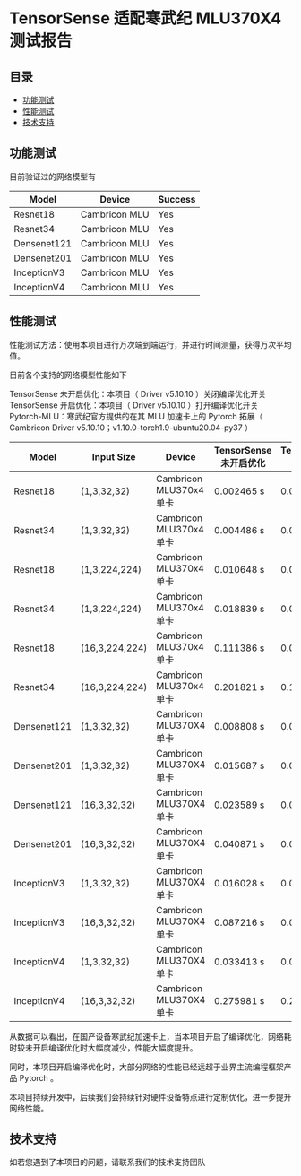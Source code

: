 # TensorSense 适配寒武纪 MLU370X4 测试报告

## 目录

- [功能测试](#功能测试)
- [性能测试](#性能测试)
- [技术支持](#技术支持)

## 功能测试

目前验证过的网络模型有

| Model       | Device        |  Success    |
| --------    | ------------  | ----------- |
| Resnet18    | Cambricon MLU |  Yes        |
| Resnet34    | Cambricon MLU |  Yes        |
| Densenet121 | Cambricon MLU |  Yes        |
| Densenet201 | Cambricon MLU |  Yes        |
| InceptionV3 | Cambricon MLU |  Yes        |
| InceptionV4 | Cambricon MLU |  Yes        |

## 性能测试

性能测试方法：使用本项目进行万次端到端运行，并进行时间测量，获得万次平均值。

目前各个支持的网络模型性能如下

TensorSense 未开启优化：本项目（ Driver v5.10.10 ）关闭编译优化开关
TensorSense 开启优化：本项目（ Driver v5.10.10 ）打开编译优化开关
Pytorch-MLU：寒武纪官方提供的在其 MLU 加速卡上的 Pytorch 拓展（ Cambricon Driver v5.10.10；v1.10.0-torch1.9-ubuntu20.04-py37 ）

| Model       | Input Size    | Device                  |  TensorSense 未开启优化 |  TensorSense 开启优化   | Pytorch-MLU             |
| --------    | ------------- | ----------------------- | ----------------------- | ----------------------- | ----------------------- |
| Resnet18    | (1,3,32,32)   | Cambricon MLU370x4 单卡 |  0.002465 s             |  0.001516 s             |  0.003768 s             |
| Resnet34    | (1,3,32,32)   | Cambricon MLU370x4 单卡 |  0.004486 s             |  0.002734 s             |  0.006425 s             |
| Resnet18    | (1,3,224,224) | Cambricon MLU370x4 单卡 |  0.010648 s             |  0.006910 s             |  0.006939 s             |
| Resnet34    | (1,3,224,224) | Cambricon MLU370x4 单卡 |  0.018839 s             |  0.012550 s             |  0.013070 s             |
| Resnet18    | (16,3,224,224)| Cambricon MLU370x4 单卡 |  0.111386 s             |  0.063843 s             |  0.065089 s             |
| Resnet34    | (16,3,224,224)| Cambricon MLU370x4 单卡 |  0.201821 s             |  0.122844 s             |  0.126135 s             |
| Densenet121 | (1,3,32,32)   | Cambricon MLU370X4 单卡 |  0.008808 s             |  0.005354 s             |  0.025662 s             |
| Densenet201 | (1,3,32,32)   | Cambricon MLU370X4 单卡 |  0.015687 s             |  0.009698 s             |  0.043055 s             |
| Densenet121 | (16,3,32,32)  | Cambricon MLU370X4 单卡 |  0.023589 s             |  0.011230 s             |  0.023029 s             |
| Densenet201 | (16,3,32,32)  | Cambricon MLU370X4 单卡 |  0.040871 s             |  0.020281 s             |  0.038030 s             |
| InceptionV3 | (1,3,32,32)   | Cambricon MLU370X4 单卡 |  0.016028 s             |  0.012421 s             |  0.015799 s             |
| InceptionV3 | (16,3,32,32)  | Cambricon MLU370X4 单卡 |  0.087216 s             |  0.072448 s             |  0.017555 s             |
| InceptionV4 | (1,3,32,32)   | Cambricon MLU370X4 单卡 |  0.033413 s             |  0.026998 s             |  0.023601 s             |
| InceptionV4 | (16,3,32,32)  | Cambricon MLU370X4 单卡 |  0.275981 s             |  0.249290 s             |  0.034467 s             |

从数据可以看出，在国产设备寒武纪加速卡上，当本项目开启了编译优化，网络耗时较未开启编译优化时大幅度减少，性能大幅度提升。

同时，本项目开启编译优化时，大部分网络的性能已经远超于业界主流编程框架产品 Pytorch 。

本项目持续开发中，后续我们会持续针对硬件设备特点进行定制优化，进一步提升网络性能。

## 技术支持

如若您遇到了本项目的问题，请联系我们的技术支持团队

